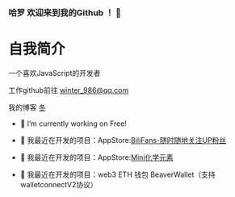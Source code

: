 ### 哈罗 欢迎来到我的Github ！ 👋

# 自我简介 

一个喜欢JavaScript的开发者



工作github前往 winter_986@qq.com

我的博客 [冬](http://blog.borebooks.top)

- 🔭 I’m currently working on Free!

- 🌱  我最近在开发的项目：AppStore:[BiliFans-随时随地关注UP粉丝](https://apps.apple.com/cn/app/bilifans-%E9%9A%8F%E6%97%B6%E9%9A%8F%E5%9C%B0%E5%85%B3%E6%B3%A8up%E7%B2%89%E4%B8%9D/id1532896670)

- 🌱  我最近在开发的项目：AppStore:[Mini化学元素](https://apps.apple.com/cn/app/mini%E5%8C%96%E5%AD%A6%E5%85%83%E7%B4%A0/id1534560793)

- 🌱  我最近在开发的项目：web3 ETH 钱包 BeaverWallet（支持walletconnectV2协议）

<!--
**iwh718/iwh718** is a ✨ _special_ ✨ repository because its `README.md` (this file) appears on your GitHub profile.

Here are some ideas to get you started:

- 🔭 I’m currently working on ...
- 🌱 I’m currently learning ...
- 👯 I’m looking to collaborate on ...
- 🤔 I’m looking for help with ...
- 💬 Ask me about ...
- 📫 How to reach me: ...
- 😄 Pronouns: ...
- ⚡ Fun fact: ...
-->
